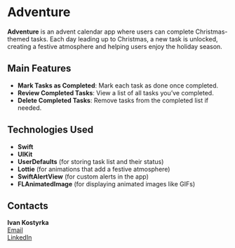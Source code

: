 # Adventure

**Adventure** is an advent calendar app where users can complete Christmas-themed tasks. Each day leading up to Christmas, a new task is unlocked, creating a festive atmosphere and helping users enjoy the holiday season.

## Main Features

- **Mark Tasks as Completed**: Mark each task as done once completed.
- **Review Completed Tasks**: View a list of all tasks you’ve completed.
- **Delete Completed Tasks**: Remove tasks from the completed list if needed.

## Technologies Used

- **Swift**
- **UIKit**
- **UserDefaults** (for storing task list and their status)
- **Lottie** (for animations that add a festive atmosphere)
- **SwiftAlertView** (for custom alerts in the app)
- **FLAnimatedImage** (for displaying animated images like GIFs)

## Contacts

**Ivan Kostyrka**  
[Email](mailto:ivan.kostyrka.work@gmail.com)  
[LinkedIn](https://www.linkedin.com/in/ivan-kostyrka-54342b324/)
